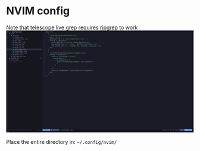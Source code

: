 # NVIM config
Note that telescope live grep requires [ripgrep](https://github.com/BurntSushi/ripgrep) to work 
![Screenshot](screenshot.png)

Place the entire directory in:
`~/.config/nvim/`
